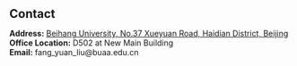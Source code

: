 <h1 id="contact"></h1>

<h2 style="margin: 30px 0px 10px;">Contact</h2>

<p><strong>Address:</strong> <a href="[https://www.google.com/maps/place/10+Bd+Thomas+Gobert,+91120+Palaiseau/@48.7124352,2.194429,17z/data=!3m1!4b1!4m6!3m5!1s0x47e678bdc3c9eee5:0xb68bc1fb5222c860!8m2!3d48.7124317!4d2.1970093!16s%2Fg%2F11h2c29d0k?entry=ttu](https://www.google.com/maps/search/beihang+university/@39.9837286,116.3419606,16z/data=!3m1!4b1?entry=ttu)">Beihang University, No.37 Xueyuan Road, Haidian District, Beijing</a>
<br />
<strong>Office Location:</strong> D502 at New Main Building 
<br />
<strong>Email:</strong> <email>fang_yuan_liu@buaa.edu.cn</email>
<br />
<!-- <strong>Phone:</strong> </p> -->
<!-- <p style="text-align: left;"><iframe src="[https://www.google.com/maps/place/10+Bd+Thomas+Gobert,+91120+Palaiseau/@48.7124352,2.194429,17z/data=!3m1!4b1!4m6!3m5!1s0x47e678bdc3c9eee5:0xb68bc1fb5222c860!8m2!3d48.7124317!4d2.1970093!16s%2Fg%2F11h2c29d0k?entry=ttu](https://www.google.com/maps/search/beihang+university/@39.9837286,116.3419606,16z/data=!3m1!4b1?entry=ttu)" width="640" scrolling="no" height="780" frameborder="0" marginheight="0" marginwidth="0">Loading…</iframe></p> -->
